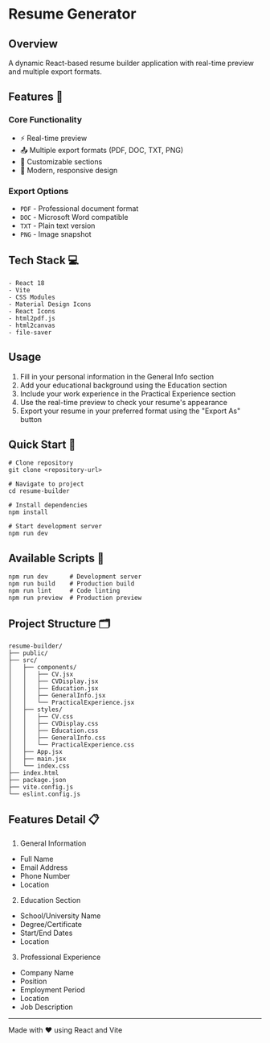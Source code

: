 # Resume Generator

## Overview
A dynamic React-based resume builder application with real-time preview and multiple export formats.

## Features 🚀
### Core Functionality
 - ⚡ Real-time preview
 - 📤 Multiple export formats (PDF, DOC, TXT, PNG)
 - 📝 Customizable sections
 - 🎨 Modern, responsive design
### Export Options
 - ```PDF``` - Professional document format
 - ```DOC``` - Microsoft Word compatible
 - ```TXT``` - Plain text version
 - ```PNG``` - Image snapshot

## Tech Stack 💻
```
- React 18
- Vite
- CSS Modules
- Material Design Icons
- React Icons
- html2pdf.js
- html2canvas
- file-saver
```

## Usage
1. Fill in your personal information in the General Info section
2. Add your educational background using the Education section
3. Include your work experience in the Practical Experience section
4. Use the real-time preview to check your resume's appearance
5. Export your resume in your preferred format using the "Export As" button

## Quick Start 🚀
```
# Clone repository
git clone <repository-url>

# Navigate to project
cd resume-builder

# Install dependencies
npm install

# Start development server
npm run dev
```

## Available Scripts 📝
```
npm run dev      # Development server
npm run build    # Production build
npm run lint     # Code linting
npm run preview  # Production preview
```

## Project Structure 🗂️
```
resume-builder/
├── public/
├── src/
│   ├── components/
│   │   ├── CV.jsx
│   │   ├── CVDisplay.jsx
│   │   ├── Education.jsx
│   │   ├── GeneralInfo.jsx
│   │   └── PracticalExperience.jsx
│   ├── styles/
│   │   ├── CV.css
│   │   ├── CVDisplay.css
│   │   ├── Education.css
│   │   ├── GeneralInfo.css
│   │   └── PracticalExperience.css
│   ├── App.jsx
│   ├── main.jsx
│   └── index.css
├── index.html
├── package.json
├── vite.config.js
└── eslint.config.js
```

## Features Detail 📋
1. General Information
 - Full Name
 - Email Address
 - Phone Number
 - Location
2. Education Section
 - School/University Name
 - Degree/Certificate
 - Start/End Dates
 - Location
3. Professional Experience
 - Company Name
 - Position
 - Employment Period
 - Location
 - Job Description

---
Made with ❤️ using React and Vite